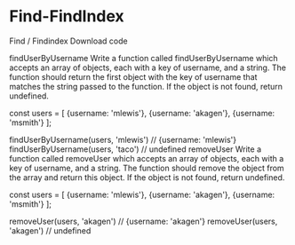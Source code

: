 # Find-FindIndex
Find / Findindex
Download code

findUserByUsername
Write a function called findUserByUsername which accepts an array of objects, each with a key of username, and a string. The function should return the first object with the key of username that matches the string passed to the function. If the object is not found, return undefined.

const users = [
  {username: 'mlewis'},
  {username: 'akagen'},
  {username: 'msmith'}
];

findUserByUsername(users, 'mlewis') // {username: 'mlewis'}
findUserByUsername(users, 'taco') // undefined
removeUser
Write a function called removeUser which accepts an array of objects, each with a key of username, and a string. The function should remove the object from the array and return this object. If the object is not found, return undefined.

const users = [
  {username: 'mlewis'},
  {username: 'akagen'},
  {username: 'msmith'}
];

removeUser(users, 'akagen') // {username: 'akagen'}
removeUser(users, 'akagen') // undefined
